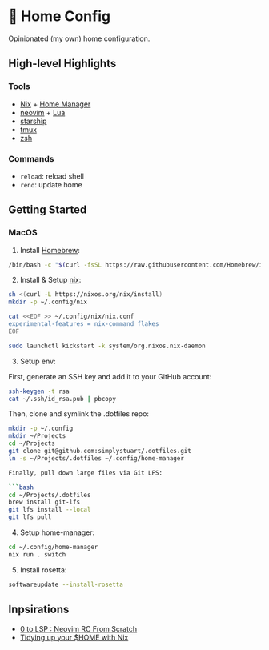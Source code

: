 # 🏡 Home Config

Opinionated (my own) home configuration.

## High-level Highlights

### Tools

- [Nix](https://nixos.org/) + [Home Manager](https://nix-community.github.io/home-manager/)
- [neovim](https://neovim.io/) + [Lua](https://www.lua.org/)
- [starship](https://starship.rs/)
- [tmux](https://github.com/tmux/tmux/wiki)
- [zsh](https://www.zsh.org/)

### Commands

- `reload`: reload shell
- `reno`: update home

## Getting Started

### MacOS

1. Install [Homebrew](https://brew.sh/):

```bash
/bin/bash -c "$(curl -fsSL https://raw.githubusercontent.com/Homebrew/install/HEAD/install.sh)"
```

2. Install & Setup [nix](https://nixos.org/download.html):

```bash
sh <(curl -L https://nixos.org/nix/install)
mkdir -p ~/.config/nix

cat <<EOF >> ~/.config/nix/nix.conf
experimental-features = nix-command flakes
EOF

sudo launchctl kickstart -k system/org.nixos.nix-daemon
```

3. Setup env:

First, generate an SSH key and add it to your GitHub account:

```bash
ssh-keygen -t rsa
cat ~/.ssh/id_rsa.pub | pbcopy
```

Then, clone and symlink the .dotfiles repo:

```bash
mkdir -p ~/.config
mkdir ~/Projects
cd ~/Projects
git clone git@github.com:simplystuart/.dotfiles.git
ln -s ~/Projects/.dotfiles ~/.config/home-manager

Finally, pull down large files via Git LFS:

```bash
cd ~/Projects/.dotfiles
brew install git-lfs
git lfs install --local
git lfs pull
```

4. Setup home-manager:

```bash
cd ~/.config/home-manager
nix run . switch
```

5. Install rosetta:

```bash
softwareupdate --install-rosetta
```

## Inpsirations

- [0 to LSP : Neovim RC From Scratch](https://youtu.be/w7i4amO_zaE?feature=shared)
- [Tidying up your $HOME with Nix](https://juliu.is/tidying-your-home-with-nix/)
